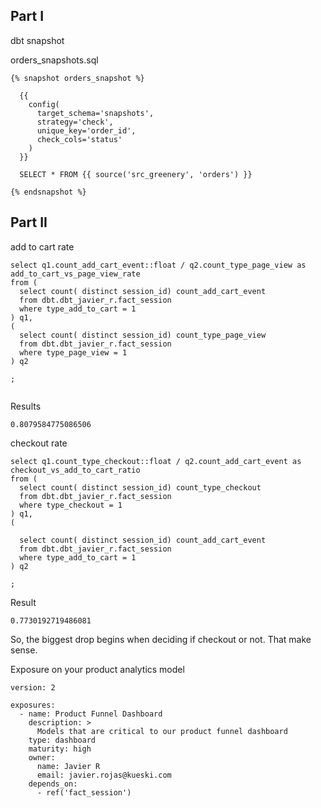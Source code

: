 

## Part I

dbt snapshot


orders_snapshots.sql
```
{% snapshot orders_snapshot %}

  {{
    config(
      target_schema='snapshots',
      strategy='check',
      unique_key='order_id',
      check_cols='status'
    )
  }}

  SELECT * FROM {{ source('src_greenery', 'orders') }}

{% endsnapshot %}
```

## Part II

add to cart rate
```
select q1.count_add_cart_event::float / q2.count_type_page_view as add_to_cart_vs_page_view_rate
from ( 
  select count( distinct session_id) count_add_cart_event
  from dbt.dbt_javier_r.fact_session
  where type_add_to_cart = 1
) q1,
( 
  select count( distinct session_id) count_type_page_view
  from dbt.dbt_javier_r.fact_session
  where type_page_view = 1
) q2

;


```

Results
```
0.8079584775086506
```


checkout rate

```
select q1.count_type_checkout::float / q2.count_add_cart_event as checkout_vs_add_to_cart_ratio
from ( 
  select count( distinct session_id) count_type_checkout
  from dbt.dbt_javier_r.fact_session
  where type_checkout = 1
) q1,
( 

  select count( distinct session_id) count_add_cart_event
  from dbt.dbt_javier_r.fact_session
  where type_add_to_cart = 1
) q2

;

```

Result
```
0.7730192719486081
```

So, the biggest drop begins when deciding if checkout or not. That make sense.


 Exposure on your product analytics model 
```
version: 2

exposures:  
  - name: Product Funnel Dashboard
    description: >
      Models that are critical to our product funnel dashboard
    type: dashboard
    maturity: high
    owner:
      name: Javier R
      email: javier.rojas@kueski.com
    depends_on:
      - ref('fact_session')
```
